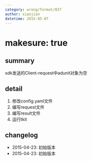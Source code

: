 ```yaml
---
category: wrong/format/037
author: xiaojian
datetime: 2015-05-07
---
```


# makesure: true

## summary

sdk发送的Client-request中adunit对象为空

## detail

1. 修改config.yaml文件
1. 编写request文件
1. 编写result文件
1. 运行tkit

## changelog

- 2015-04-23: 初始版本
- 2015-04-23: 初始版本
